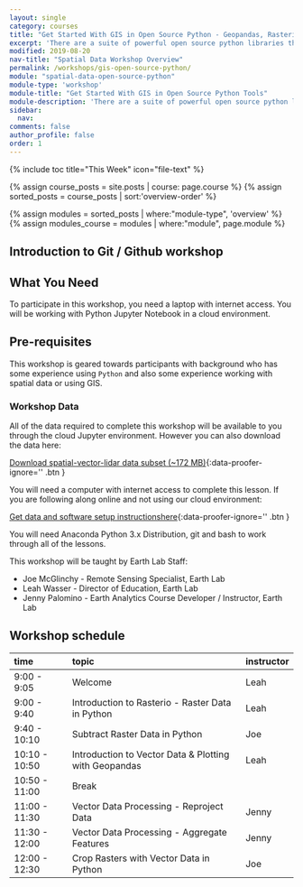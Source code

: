 ```yaml
---
layout: single
category: courses
title: "Get Started With GIS in Open Source Python - Geopandas, Rasterio & Matplotlib"
excerpt: 'There are a suite of powerful open source python libraries that can be used to work with spatial data. Learn how to use geopandas, rasterio and matplotlib to plot and manipulate spatial data in Python.'
modified: 2019-08-20
nav-title: "Spatial Data Workshop Overview"
permalink: /workshops/gis-open-source-python/
module: "spatial-data-open-source-python"
module-type: 'workshop'
module-title: "Get Started With GIS in Open Source Python Tools"
module-description: 'There are a suite of powerful open source python libraries that can be used to work with spatial data. Learn how to use geopandas, rasterio and matplotlib to plot and manipulate spatial data in Python.'
sidebar:
  nav:
comments: false
author_profile: false
order: 1
---
```

{% include toc title="This Week" icon="file-text" %}


{% assign course_posts = site.posts | course: page.course %}
{% assign sorted_posts = course_posts | sort:'overview-order' %}

{% assign modules = sorted_posts | where:"module-type", 'overview' %}
{% assign modules_course = modules | where:"module", page.module %}

<div class="notice--info" markdown="1">

## <i class="fa fa-ship" aria-hidden="true"></i> Introduction to Git / Github workshop

## What You Need

To participate in this workshop, you need a laptop with internet access. You will be 
working with Python Jupyter Notebook in a cloud environment.

## Pre-requisites

This workshop is geared towards participants with background who has some experience using `Python` 
and also some experience working with spatial data or using GIS.  

### Workshop Data

All of the data required to complete this workshop will be available to you through
the cloud Jupyter environment. However you can also download the data here:

[<i class="fa fa-download" aria-hidden="true"></i> Download spatial-vector-lidar data subset (~172 MB)](https://ndownloader.figshare.com/files/12459464){:data-proofer-ignore='' .btn }

You will need a computer with internet access to complete this lesson. If you are following along online and not using our cloud environment:

[<i class="fa fa-download" aria-hidden="true"></i> Get data and software setup instructionshere]({{site.url}}/workshops/gis-open-source-python/){:data-proofer-ignore='' .btn }

You will need Anaconda Python 3.x Distribution, git and bash to work through all of the lessons.

</div>

This workshop will be taught by Earth Lab Staff:

* Joe McGlinchy - Remote Sensing Specialist, Earth Lab
* Leah Wasser - Director of Education, Earth Lab
* Jenny Palomino - Earth Analytics Course Developer / Instructor, Earth Lab


## <i class="fa fa-calendar-check-o" aria-hidden="true"></i> Workshop schedule

| time        | topic                                               | instructor |
|:------------|:----------------------------------------------------|:-----------|
| 9:00 - 9:05 |   Welcome | Leah     | 
| 9:00 - 9:40 |   Introduction to Rasterio - Raster Data in Python |   Leah   | 
| 9:40 - 10:10 | Subtract Raster Data in Python         |  Joe  | 
| 10:10 - 10:50 |  Introduction to Vector Data & Plotting with Geopandas   |     Leah       |
| 10:50 - 11:00 | Break            |        |
| 11:00 - 11:30 | Vector Data Processing - Reproject Data            |  Jenny   |
| 11:30 - 12:00  | Vector Data Processing - Aggregate Features            |  Jenny   |
| 12:00 - 12:30  | Crop Rasters with Vector Data in Python            |  Joe   |

